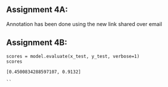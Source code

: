 ## Assignment 4A: 
Annotation has been done using the new link shared over email

## Assignment 4B: 
```
scores = model.evaluate(x_test, y_test, verbose=1)
scores

[0.4500834288597107, 0.9132]

``
